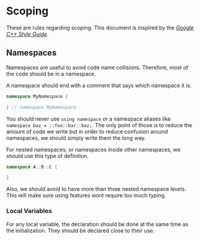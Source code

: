 # Scoping

These are rules regarding scoping. This document is inspired by the *[Google C++ Style Guide](https://google.github.io/styleguide/cppguide.html#Scoping)*.

## Namespaces

Namespaces are useful to avoid code name collisions. Therefore, most of the code should be in a namespace. 

A namespace should end with a comment that says which namespace it is.
```cpp
namespace MyNamespace {

} // namespace MyNamespace
```

You should never use `using namespace` or a namespace aliases like `namespace baz = ::foo::bar::baz;`.
The only point of those is to reduce the amount of code we write but in order to reduce confusion around namespaces, we should simply write them the long way.

For nested namespaces, or namespaces inside other namespaces, we should use this type of definition.
```cpp
namespace A::B::C {

}
```
Also, we should avoid to have more than three nested namespace levels. This will make sure using features wont require too much typing.


### Local Variables

For any local variable, the declaration should be done at the same time as the initialization. They should be declared close to their use.